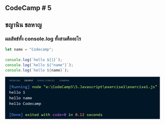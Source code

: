 ## CodeCamp # 5

## ชญานิน ชลหาญ

### ผลลัพธ์ทั้ง console.log ทั้งสามคืออะไร

```javascript
let name = "Codecamp";

console.log(`hello ${1}`);
console.log(`hello ${"name"}`);
console.log(`hello ${name}`);
```

![exercise1](exercise1.png)
